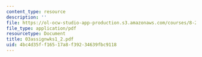 ```yaml
---
content_type: resource
description: ''
file: https://ol-ocw-studio-app-production.s3.amazonaws.com/courses/8-224-exploring-black-holes-general-relativity-astrophysics-spring-2003/4bc4d35ff16517a8f39234639fbc9118_03assignwks1_2.pdf
file_type: application/pdf
resourcetype: Document
title: 03assignwks1_2.pdf
uid: 4bc4d35f-f165-17a8-f392-34639fbc9118
---
```

